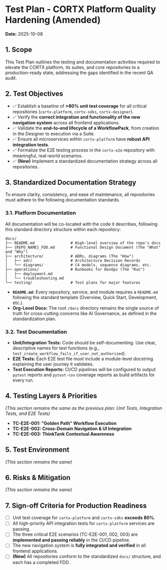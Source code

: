 # Test Plan - CORTX Platform Quality Hardening (Amended)

**Date:** 2025-10-08

## 1. Scope

This Test Plan outlines the testing and documentation activities required to elevate the CORTX platform, its suites, and core repositories to a production-ready state, addressing the gaps identified in the recent QA audit.

## 2. Test Objectives

* ✅ Establish a baseline of **>80% unit test coverage** for all critical repositories (`cortx-platform`, `cortx-sdks`, `cortx-designer`).
* ✅ Verify the **correct integration and functionality of the new navigation system** across all frontend applications.
* ✅ Validate the **end-to-end lifecycle of a WorkflowPack**, from creation in the Designer to execution via a Suite.
* ✅ Ensure all microservices within `cortx-platform` have **robust API integration tests**.
* ✅ Formalize the E2E testing process in the `cortx-e2e` repository with meaningful, real-world scenarios.
* ✅ **(New)** Implement a standardized documentation strategy across all repositories.

## 3. Standardized Documentation Strategy

To ensure clarity, consistency, and ease of maintenance, all repositories must adhere to the following documentation standards.

### 3.1. Platform Documentation

All documentation will be co-located with the code it describes, following this standard directory structure within each repository:

```
docs/
├── README.md                # High-level overview of the repo's docs
├── {REPO_NAME}_FDD.md       # Functional Design Document (The "What" and "Why")
├── architecture/            # ADRs, diagrams (The "How")
│   ├── adr/                 # Architecture Decision Records
│   └── diagrams/            # C4 models, sequence diagrams, etc.
├── operations/              # Runbooks for DevOps (The "Run")
│   ├── deployment.md
│   └── troubleshooting.md
└── testing/                 # Test plans for major features
```

* **`README.md`:** Every repository, service, and module requires a `README.md` following the standard template (Overview, Quick Start, Development, etc.).
* **Org-Level Docs:** The root `/docs` directory remains the single source of truth for cross-cutting concerns like AI Governance, as defined in the standardization plan.

### 3.2. Test Documentation

* **Unit/Integration Tests:** Code should be self-documenting. Use clear, descriptive names for test functions (e.g., `test_create_workflow_fails_if_user_not_authorized`).
* **E2E Tests:** Each E2E test file must include a module-level docstring explaining the user journey it validates.
* **Test Execution Reports:** CI/CD pipelines will be configured to output `pytest` reports and `pytest-cov` coverage reports as build artifacts for every run.

## 4. Testing Layers & Priorities

_(This section remains the same as the previous plan: Unit Tests, Integration Tests, and E2E Tests)_

* **TC-E2E-001: "Golden Path" Workflow Execution**
* **TC-E2E-002: Cross-Domain Navigation & UI Integration**
* **TC-E2E-003: ThinkTank Contextual Awareness**

## 5. Test Environment

_(This section remains the same)_

## 6. Risks & Mitigation

_(This section remains the same)_

## 7. Sign-off Criteria for Production Readiness

* [ ] Unit test coverage for `cortx-platform` and `cortx-sdks` **exceeds 80%**.
* [ ] All high-priority API integration tests for `cortx-platform` services are passing.
* [ ] The three critical E2E scenarios (TC-E2E-001, 002, 003) are **implemented and passing reliably** in the CI/CD pipeline.
* [ ] The new navigation system is **fully integrated and verified** in all frontend applications.
* [ ] **(New)** All repositories conform to the standardized `docs/` structure, and each has a completed FDD.
